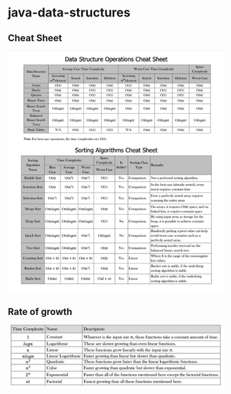 # java-data-structures
## Cheat Sheet
![img.png](img.png)

## Rate of growth
![img_1.png](img_1.png)
